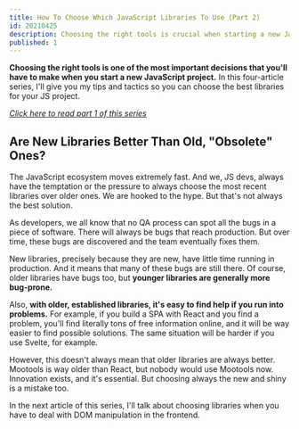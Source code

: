 ```yaml
---
title: How To Choose Which JavaScript Libraries To Use (Part 2)
id: 20210425
description: Choosing the right tools is crucial when starting a new JavaScript project. In this four-article series, I'll give you my tips and tactics to make the best choices.
published: 1
---
```


**Choosing the right tools is one of the most important decisions that you'll have to make when you start a new JavaScript project.**  In this four-article series, I'll give you my tips and tactics so you can choose the best libraries for your JS project.

_[Click here to read part 1 of this series](https://nicozerpa.com/how-to-choose-which-javascript-libraries-to-use-part-1/)_

## Are New Libraries Better Than Old, "Obsolete" Ones?

The JavaScript ecosystem moves extremely fast. And we, JS devs, always have the temptation or the pressure to always choose the most recent libraries over older ones. We are hooked to the hype. But that's not always the best solution.

As developers, we all know that no QA process can spot all the bugs in a piece of software. There will always be bugs that reach production. But over time, these bugs are discovered and the team eventually fixes them.

New libraries, precisely because they are new, have little time running in production. And it means that many of these bugs are still there. Of course, older libraries have bugs too, but **younger libraries are generally more bug-prone.**

Also, **with older, established libraries, it's easy to find help if you run into problems.** For example, if you build a SPA with React and you find a problem, you'll find literally tons of free information online, and it will be way easier to find possible solutions. The same situation will be harder if you use Svelte, for example.

However, this doesn't always mean that older libraries are always better. Mootools is way older than React, but nobody would use Mootools now. Innovation exists, and it's essential. But choosing always the new and shiny is a mistake too.

In the next article of this series, I'll talk about choosing libraries when you have to deal with DOM manipulation in the frontend.